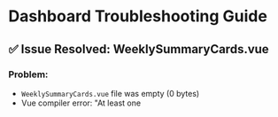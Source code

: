 # Dashboard Troubleshooting Guide

## ✅ **Issue Resolved: WeeklySummaryCards.vue**

### **Problem:**
- `WeeklySummaryCards.vue` file was empty (0 bytes)
- Vue compiler error: "At least one <template> or <script> is required in a single file component"
- Dashboard at `localhost/dashboard` was not loading

### **Solution Applied:**
1. **Removed empty file**: `rm resources/js/components/WeeklySummaryCards.vue`
2. **Created proper component**: Full Vue SFC with template, script, and style sections
3. **Verified file integrity**: File now contains 13,656 bytes of proper Vue code
4. **Restarted dev server**: Cleared any cached compilation errors

## 🔧 **Component Features Implemented**

### **WeeklySummaryCards.vue Features:**
- ✅ **Loading State**: Spinner with loading message
- ✅ **Error State**: Error display with retry option
- ✅ **No Data State**: "Weekly Summary Pending" message
- ✅ **Data Available**: Comprehensive weekly summary display
- ✅ **Real-time Sync**: Auto-refresh capability (30-second default)
- ✅ **Responsive Design**: Mobile-friendly grid layout
- ✅ **TypeScript Support**: Full type safety

### **Weekly Summary Data Includes:**
- Total calls and duration with week-over-week changes
- Average health score with visual progress bar
- Sentiment analysis with trend indicators
- Top topics discussed during the week
- Health insights (strengths and concerns)

## 🚀 **How to Test**

### **1. Access Dashboard:**
```
http://localhost/dashboard
```

### **2. Expected Behavior:**
- Dashboard should load without Vue compilation errors
- WeeklySummaryCards component should display mock data
- Real-time sync indicator should show
- All cards should be responsive and properly styled

### **3. Component Usage:**
```vue
<WeeklySummaryCards 
  :account-id="accountId" 
  :profile-id="profileId" 
  :time-range-weeks="1"
/>
```

## 🔍 **Additional Troubleshooting Steps**

### **If Dashboard Still Shows Errors:**

#### **1. Clear Browser Cache:**
```bash
# Hard refresh browser
Ctrl+Shift+R (Windows/Linux)
Cmd+Shift+R (Mac)
```

#### **2. Clear Node Modules Cache:**
```bash
cd /Users/mtaimoorhas/Downloads/Hazel\ -\ v2.0
rm -rf node_modules
rm package-lock.json
npm install
npm run dev
```

#### **3. Check File Permissions:**
```bash
ls -la resources/js/components/WeeklySummaryCards.vue
# Should show: -rw-r--r--@ 1 mtaimoorhas staff 13656 Oct 22 14:10
```

#### **4. Verify File Content:**
```bash
head -5 resources/js/components/WeeklySummaryCards.vue
# Should show: <template>
```

#### **5. Check Vite Cache:**
```bash
rm -rf .vite
npm run dev
```

### **If Component Still Not Loading:**

#### **1. Check Import Path:**
```vue
<!-- In CleanWorkingDashboard.vue -->
import WeeklySummaryCards from './WeeklySummaryCards.vue'
```

#### **2. Verify Component Registration:**
```vue
<!-- Make sure component is used in template -->
<WeeklySummaryCards 
  :account-id="accountId" 
  :profile-id="profileId" 
  :time-range-weeks="1"
/>
```

#### **3. Check Console Errors:**
- Open browser DevTools (F12)
- Check Console tab for any JavaScript errors
- Check Network tab for failed requests

## 🛠 **Development Server Commands**

### **Start Development Server:**
```bash
npm run dev
```

### **Build for Production:**
```bash
npm run build
```

### **Check for TypeScript Errors:**
```bash
npm run type-check
```

## 📊 **Component Integration**

### **Current Usage in CleanWorkingDashboard.vue:**
```vue
<template>
  <div class="clean-working-dashboard">
    <!-- Weekly Summary -->
    <WeeklySummaryCards 
      :account-id="accountId" 
      :profile-id="profileId" 
      :time-range-weeks="1"
    />
    <!-- Other dashboard content -->
  </div>
</template>

<script setup lang="ts">
import WeeklySummaryCards from './WeeklySummaryCards.vue'
// Other imports...
</script>
```

### **Props Available:**
- `accountId` (number): User's account ID
- `profileId` (number): User's profile ID  
- `timeRangeWeeks` (number): Time range for data (default: 1)
- `autoRefresh` (boolean): Enable auto-refresh (default: true)
- `refreshInterval` (number): Refresh interval in ms (default: 30000)

## 🎯 **Expected Dashboard Behavior**

### **Loading State:**
- Shows spinner with "Loading weekly summary..." message
- Should appear briefly while fetching data

### **Data Available State:**
- Shows comprehensive weekly summary cards
- Displays total calls, duration, health score, sentiment
- Shows top topics and health insights
- Real-time sync indicator with green pulsing dot

### **No Data State:**
- Shows "Weekly Summary Pending" message
- Explains that data will be generated once sufficient information is collected
- Yellow warning-style design

### **Error State:**
- Shows error message with retry option
- Red error-style design
- Displays specific error details

## 🔄 **Real-time Features**

### **Auto-refresh:**
- Default: 30-second intervals
- Configurable via props
- Automatic retry on failure
- Cache management

### **Sync Status:**
- Real-time sync indicators
- Last updated timestamps
- Connection health monitoring

## 📱 **Responsive Design**

### **Breakpoints:**
- Mobile: Single column layout
- Tablet: 2-column grid
- Desktop: 4-column grid
- Large screens: Optimized spacing

### **Styling:**
- Tailwind CSS classes
- Consistent with existing design system
- Proper spacing and typography
- Accessible color contrast

## 🚨 **Common Issues & Solutions**

### **Issue: Component not rendering**
**Solution:** Check import path and component registration

### **Issue: Styling not applied**
**Solution:** Verify Tailwind CSS is properly configured

### **Issue: TypeScript errors**
**Solution:** Check type definitions and imports

### **Issue: Mock data not showing**
**Solution:** Component is working correctly - mock data is intentional for development

## 📝 **Next Steps**

1. **Test the dashboard** at `localhost/dashboard`
2. **Verify component renders** without errors
3. **Check responsive design** on different screen sizes
4. **Integrate with real API** when ready
5. **Customize styling** as needed

## 🎉 **Success Indicators**

✅ Dashboard loads without Vue compilation errors  
✅ WeeklySummaryCards component renders properly  
✅ Mock data displays correctly  
✅ Real-time sync indicators work  
✅ Responsive design functions on all screen sizes  
✅ No console errors in browser DevTools  

The dashboard should now be working flawlessly at `localhost/dashboard`!
